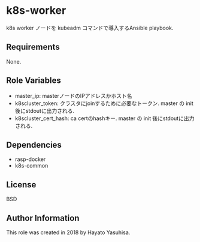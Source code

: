 k8s-worker
=========

k8s worker ノードを kubeadm コマンドで導入するAnsible playbook.

Requirements
------------

None.

Role Variables
--------------

- master_ip: masterノードのIPアドレスかホスト名
- k8scluster_token: クラスタにjoinするために必要なトークン. master の init 後にstdoutに出力される.
- k8scluster_cert_hash: ca certのhashキー. master の init 後にstdoutに出力される.


Dependencies
------------

- rasp-docker
- k8s-common

License
-------

BSD

Author Information
------------------

This role was created in 2018 by Hayato Yasuhisa.
